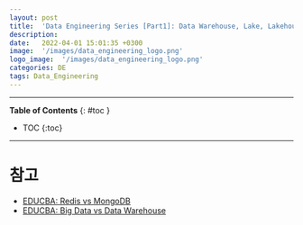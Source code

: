 ```yaml
---
layout: post
title:  'Data Engineering Series [Part1]: Data Warehouse, Lake, Lakehouse, Mart'
description: 
date:   2022-04-01 15:01:35 +0300
image:  '/images/data_engineering_logo.png'
logo_image:  '/images/data_engineering_logo.png'
categories: DE
tags: Data_Engineering
---
```

---

**Table of Contents**
{: #toc }
*  TOC
{:toc}

---

# 참고

- [EDUCBA: Redis vs MongoDB](https://www.educba.com/redis-vs-mongodb/?source=leftnav)
- [EDUCBA: Big Data vs Data Warehouse](https://www.educba.com/big-data-vs-data-warehouse/?source=leftnav)